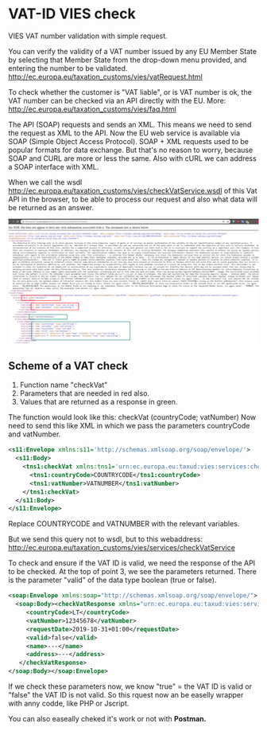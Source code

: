 # VAT-ID VIES check

VIES VAT number validation with simple request.

You can verify the validity of a VAT number issued by any EU Member State by selecting that Member State from the drop-down menu provided, and entering the number to be validated.
http://ec.europa.eu/taxation_customs/vies/vatRequest.html

To check whether the customer is "VAT liable", or is VAT number is ok, the VAT number can be checked via an API directly with the EU.
More: http://ec.europa.eu/taxation_customs/vies/faq.html

The API (SOAP) requests and sends an XML. This means we need to send the request as XML to the API. Now the EU web service is available via SOAP (Simple Object Access Protocol). SOAP + XML requests used to be popular formats for data exchange.
But that's no reason to worry, because SOAP and CURL are more or less the same. Also with cURL we can address a SOAP interface with XML.

When we call the wsdl http://ec.europa.eu/taxation_customs/vies/checkVatService.wsdl of this Vat API in the browser, to be able to process our request and also what data will be returned as an answer.

![VIES wsdl](VIES_wsdl.png)

## Scheme of a VAT check

1. Function name "checkVat"
2. Parameters that are needed in red also.
3. Values that are returned as a response in green. 

The function would look like this: checkVat (countryCode; vatNumber)
Now need to send this like XML in which we pass the parameters countryCode and vatNumber.

```xml
<s11:Envelope xmlns:s11='http://schemas.xmlsoap.org/soap/envelope/'>
  <s11:Body>
    <tns1:checkVat xmlns:tns1='urn:ec.europa.eu:taxud:vies:services:checkVat:types'>
      <tns1:countryCode>COUNTRYCODE</tns1:countryCode>
      <tns1:vatNumber>VATNUMBER</tns1:vatNumber>
    </tns1:checkVat>
  </s11:Body>
</s11:Envelope>
```
Replace COUNTRYCODE and VATNUMBER with the relevant variables.

But we send this query not to wsdl, but to this webaddress: http://ec.europa.eu/taxation_customs/vies/services/checkVatService

To check and ensure if the VAT ID is valid, we need the response of the API to be checked.
At the top of point 3, we see the parameters returned. There is the parameter "valid" of the data type boolean (true or false).

```xml
<soap:Envelope xmlns:soap="http://schemas.xmlsoap.org/soap/envelope/">
  <soap:Body><checkVatResponse xmlns="urn:ec.europa.eu:taxud:vies:services:checkVat:types">
     <countryCode>LT</countryCode>
     <vatNumber>12345678</vatNumber>
     <requestDate>2019-10-31+01:00</requestDate>
     <valid>false</valid>
     <name>---</name>
     <address>---</address>
   </checkVatResponse>
</soap:Body></soap:Envelope>
```
If we check these parameters now, we know "true" = the VAT ID is valid or "false" the VAT ID is not valid.
So this rquest now an be easelly wrapper with anny codde, like PHP or Jscript.

You can also easeally cheked it's work or not with **Postman.**
